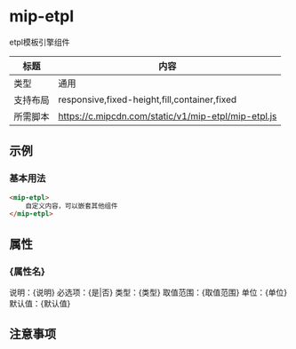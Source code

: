 # mip-etpl

etpl模板引擎组件

标题|内容
----|----
类型|通用
支持布局|responsive,fixed-height,fill,container,fixed
所需脚本|https://c.mipcdn.com/static/v1/mip-etpl/mip-etpl.js

## 示例

### 基本用法
```html
<mip-etpl>
    自定义内容，可以嵌套其他组件
</mip-etpl>
```

## 属性

### {属性名}

说明：{说明}
必选项：{是|否}
类型：{类型}
取值范围：{取值范围}
单位：{单位}
默认值：{默认值}

## 注意事项

